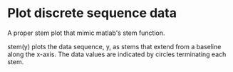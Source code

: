 # Plot discrete sequence data

A proper stem plot that mimic matlab's stem function.

stem(y) plots the data sequence, y, as stems that extend from a baseline along the x-axis. The data values are indicated by circles terminating each stem.
